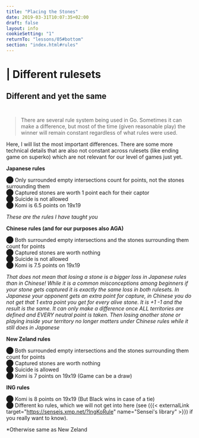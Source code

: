 ```yaml
---
title: "Placing the Stones"
date: 2019-03-31T10:07:35+02:00
draft: false
layout: info
cookieSetting: "1"
returnTo: "lessons/05#bottom"
section: "index.html#rules"
---
```


# | Different rulesets
## Different and yet the same <br><br>

> There are several rule system being used in Go. Sometimes it can make a difference, but most of the time (given reasonable play) the winner will remain constant regardless of what rules were used.

Here, I will list the most important differences. There are some more technical details that are also not constant across rulesets (like ending game on superko) which are not relevant for our level of games just yet.

**Japanese rules**

⬤ Only surrounded empty intersections count for points, not the stones surrounding them<br> 
⬤ Captured stones are worth 1 point each for their captor<br>
⬤ Suicide is not allowed<br>
⬤ Komi is 6.5 points on 19x19<br>

*These are the rules I have taught you*

**Chinese rules (and for our purposes also AGA)**

⬤ Both surrounded empty intersections and the stones surrounding them count for points<br> 
⬤ Captured stones are worth nothing<br>
⬤ Suicide is not allowed<br>
⬤ Komi is 7.5 points on 19x19<br>

*That does not mean that losing a stone is a bigger loss in Japanese rules than in Chinese! While it is a common misconceptions among beginners if your stone gets captured it is exactly the same loss in both rulesets. In Japanese your opponent gets an extra point for capture, in Chinese you do not get that 1 extra point you get for every alive stone. It is +1 -1 and the result is the same. It can only make a difference once ALL territories are defined and EVERY neutral point is taken. Then losing another stone or playing inside your territory no longer matters under Chinese rules while it still does in Japanese*

**New Zeland rules**

⬤ Both surrounded empty intersections and the stones surrounding them count for points<br> 
⬤ Captured stones are worth nothing<br>
⬤ Suicide is allowed<br>
⬤ Komi is 7 points on 19x19 (Game can be a draw)<br>

**ING rules**

⬤ Komi is 8 points on 19x19 (But Black wins in case of a tie)<br>
⬤ Different ko rules, which we will not get into here (see ({{< externalLink target="https://senseis.xmp.net/?IngKoRule" name="Sensei's library" >}}) if you really want to know).

*Otherwise same as New Zeland